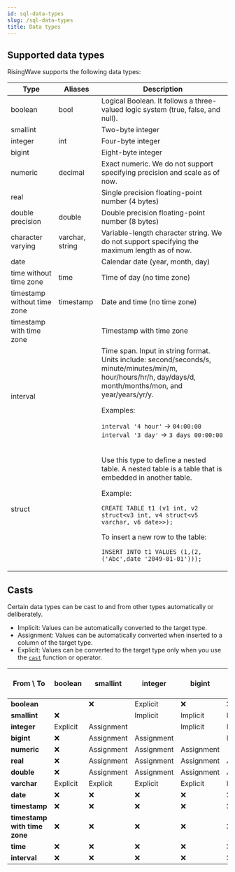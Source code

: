 ```yaml
---
id: sql-data-types
slug: /sql-data-types
title: Data types
---
```


## Supported data types

RisingWave supports the following data types:

|Type|Aliases|Description|
|---|---|-------|
|boolean|bool|Logical Boolean. It follows a three-valued logic system (true, false, and null).|
|smallint| |Two-byte integer|
|integer|int|Four-byte integer|
|bigint| |Eight-byte integer|
|numeric|decimal|Exact numeric. We do not support specifying precision and scale as of now.|
|real| |Single precision floating-point number (4 bytes)|
|double precision|double|Double precision floating-point number (8 bytes)|
|character varying|varchar, string|Variable-length character string. We do not support specifying the maximum length as of now.|
|date| |Calendar date (year, month, day)|
|time without time zone|time|Time of day (no time zone)|
|timestamp without time zone|timestamp|Date and time (no time zone)|
|timestamp with time zone | |Timestamp with time zone|
|interval| |Time span. Input in string format. Units include: second/seconds/s, minute/minutes/min/m, hour/hours/hr/h, day/days/d, month/months/mon, and year/years/yr/y.<p>Examples:</p><p>`interval '4 hour'` → `04:00:00` <br /> `interval '3 day'` → `3 days 00:00:00`</p>|
|struct| |<p>Use this type to define a nested table. A nested table is a table that is embedded in another table.</p><p>Example:</p><p>`CREATE TABLE t1 (v1 int, v2 struct<v3 int, v4 struct<v5 varchar, v6 date>>);`</p> <p>To insert a new row to the table:</p><p>`INSERT INTO t1 VALUES (1,(2,('Abc',date '2049-01-01')));`</p>|

## Casts
Certain data types can be cast to and from other types automatically or deliberately.

- Implicit: Values can be automatically converted to the target type.
- Assignment: Values can be automatically converted when inserted to a column of the target type.
- Explicit: Values can be converted to the target type only when you use the [`cast`](functions-operators/sql-function-cast.md) function or operator.

| From \ To | boolean | smallint | integer | bigint | numeric | real | double | varchar | date | timestamp | timestamp with time zone | time | interval |
|---|---|---|---|---|---|---|---|---|---|---|---|---|---|
| **boolean** |  | ❌ | Explicit | ❌ | ❌ | ❌ | ❌ | Assignment | ❌ | ❌ | ❌ | ❌ | ❌ |
| **smallint** | ❌ |  | Implicit | Implicit | Implicit | Implicit | Implicit | Assignment | ❌ | ❌ | ❌ | ❌ | ❌ |
| **integer** | Explicit | Assignment |  | Implicit | Implicit | Implicit | Implicit | Assignment | ❌ | ❌ | ❌ | ❌ | ❌ |
| **bigint** | ❌ | Assignment | Assignment |  | Implicit | Implicit | Implicit | Assignment | ❌ | ❌ | ❌ | ❌ | ❌ |
| **numeric** | ❌ | Assignment | Assignment | Assignment |  | Implicit | Implicit | Assignment | ❌ | ❌ | ❌ | ❌ | ❌ |
| **real** | ❌ | Assignment | Assignment | Assignment | Assignment |  | Implicit | Assignment | ❌ | ❌ | ❌ | ❌ | ❌ |
| **double** | ❌ | Assignment | Assignment | Assignment | Assignment | Assignment |  | Assignment | ❌ | ❌ | ❌ | ❌ | ❌ |
| **varchar** | Explicit | Explicit | Explicit | Explicit | Explicit | Explicit | Explicit |  | Explicit | Explicit | Explicit | Explicit | Explicit |
| **date** | ❌ | ❌ | ❌ | ❌ | ❌ | ❌ | ❌ | Assignment |  | Implicit | Implicit | ❌ | ❌ |
| **timestamp** | ❌ | ❌ | ❌ | ❌ | ❌ | ❌ | ❌ | Assignment | Assignment |  | Implicit | Assignment | ❌ |
| **timestamp with time zone** | ❌ | ❌ | ❌ | ❌ | ❌ | ❌ | ❌ | Assignment | Assignment | Assignment |  | Assignment | ❌ |
| **time** | ❌ | ❌ | ❌ | ❌ | ❌ | ❌ | ❌ | Assignment | ❌ | ❌ | ❌ |  | Implicit |
| **interval** | ❌ | ❌ | ❌ | ❌ | ❌ | ❌ | ❌ | Assignment | ❌ | ❌ | ❌ | Assignment |  |

<!--You can find the casting relations here: https://github.com/singularity-data/risingwave/blob/be868cc6e479de30be78c98b77ab3ad686938b89/src/frontend/src/expr/type_inference/cast.rs#L201-->